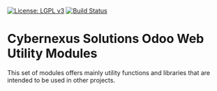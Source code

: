 [![License: LGPL v3](https://img.shields.io/badge/License-LGPL%20v3-blue.svg)](https://www.gnu.org/licenses/lgpl-3.0)
[![Build Status](https://travis-ci.com/cybernexus/cs-web-utils.svg?branch=13.0)](https://travis-ci.com/cybernexus/cs-web-utils)

# Cybernexus Solutions Odoo Web Utility Modules

This set of modules offers mainly utility functions and libraries that are intended to be used in other projects.
